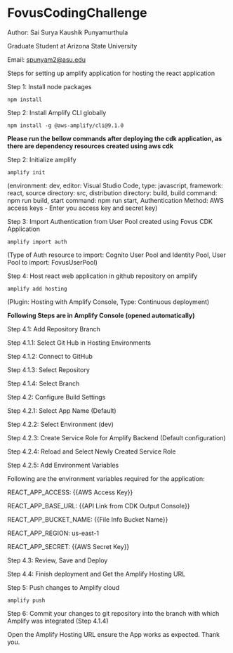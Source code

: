 # FovusCodingChallenge
Author: Sai Surya Kaushik Punyamurthula

Graduate Student at Arizona State University

Email: spunyam2@asu.edu

Steps for setting up amplify application for hosting the react application

Step 1: Install node packages

`npm install`

Step 2: Install Amplify CLI globally

`npm install -g @aws-amplify/cli@9.1.0`

**Please run the bellow commands after deploying the cdk application, as there are dependency resources created using aws cdk**

Step 2: Initialize amplify

`amplify init`

(environment: dev, editor: Visual Studio Code, type: javascript, framework: react, source directory: src, distribution directory: build, build command: npm run build, start command: npm run start, Authentication Method: AWS access keys - Enter you access key and secret key)

Step 3: Import Authentication from User Pool created using Fovus CDK Application

`amplify import auth`

(Type of Auth resource to import: Cognito User Pool and Identity Pool, User Pool to import: FovusUserPool)

Step 4: Host react web application in github repository on amplify

`amplify add hosting`

(Plugin: Hosting with Amplify Console, Type: Continuous deployment)

**Following Steps are in Amplify Console (opened automatically)**

Step 4.1: Add Repository Branch

Step 4.1.1: Select Git Hub in Hosting Environments

Step 4.1.2: Connect to GitHub

Step 4.1.3: Select Repository

Step 4.1.4: Select Branch

Step 4.2: Configure Build Settings

Step 4.2.1: Select App Name (Default)

Step 4.2.2: Select Environment (dev)

Step 4.2.3: Create Service Role for Amplify Backend (Default configuration)

Step 4.2.4: Reload and Select Newly Created Service Role

Step 4.2.5: Add Environment Variables

Following are the environment variables required for the application:

REACT_APP_ACCESS: {{AWS Access Key}}

REACT_APP_BASE_URL: {{API Link from CDK Output Console}}

REACT_APP_BUCKET_NAME: {{File Info Bucket Name}}

REACT_APP_REGION: us-east-1

REACT_APP_SECRET: {{AWS Secret Key}}

Step 4.3: Review, Save and Deploy

Step 4.4: Finish deployment and Get the Amplify Hosting URL

Step 5: Push changes to Amplify cloud

`amplify push`

Step 6: Commit your changes to git repository into the branch with which Amplify was integrated (Step 4.1.4)

Open the Amplify Hosting URL ensure the App works as expected. Thank you.